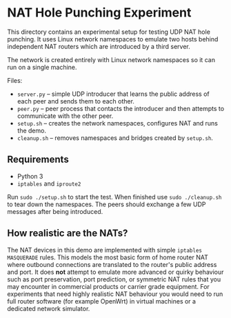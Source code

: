 # NAT Hole Punching Experiment

This directory contains an experimental setup for testing UDP NAT hole
punching.  It uses Linux network namespaces to emulate two hosts behind
independent NAT routers which are introduced by a third server.

The network is created entirely with Linux network namespaces so it can
run on a single machine.

Files:

- `server.py` – simple UDP introducer that learns the public address of
  each peer and sends them to each other.
- `peer.py` – peer process that contacts the introducer and then attempts
  to communicate with the other peer.
- `setup.sh` – creates the network namespaces, configures NAT and runs
  the demo.
- `cleanup.sh` – removes namespaces and bridges created by `setup.sh`.

## Requirements

- Python 3
- `iptables` and `iproute2`

Run `sudo ./setup.sh` to start the test.  When finished use
`sudo ./cleanup.sh` to tear down the namespaces.  The peers should
exchange a few UDP messages after being introduced.

## How realistic are the NATs?

The NAT devices in this demo are implemented with simple `iptables`
`MASQUERADE` rules.  This models the most basic form of home router NAT
where outbound connections are translated to the router's public address
and port.  It does **not** attempt to emulate more advanced or quirky
behaviour such as port preservation, port prediction, or symmetric NAT
rules that you may encounter in commercial products or carrier grade
equipment.  For experiments that need highly realistic NAT behaviour you
would need to run full router software (for example OpenWrt) in virtual
machines or a dedicated network simulator.
